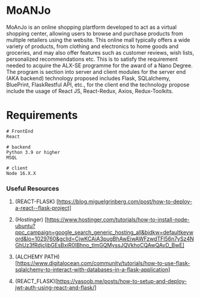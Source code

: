 # MoANJo

MoAnJo is an online shopping plartform developed to act as a virtual shopping center, allowing users to browse and purchase products from multiple retailers using the website. This online mall typically offers a wide variety of products, from clothing and electronics to home goods and groceries, and may also offer features such as customer reviews, wish lists, personalized recommendations etc.
This is to satisfy the requirement needed to acquire the ALX-SE programme for the award of a Nano Degree.
The program is section into server and client modules for the server end (AKA backend) technology proposed includes Flask, SQLalchemy, BluePrint, FlaskRestful API, etc., for the client end the technology propose include the usage of React JS, React-Redux, Axios, Redux-Toolkits.

# Requirements

```
# FrontEnd
React

# backend
Python 3.9 or higher
MSQL

```

```
# client
Node 16.X.X
```

### Useful Resources

1. (REACT-FLASK) [https://blog.miguelgrinberg.com/post/how-to-deploy-a-react--flask-project]

2. (Hostinger) [https://www.hostinger.com/tutorials/how-to-install-node-ubuntu?ppc_campaign=google_search_generic_hosting_all&bidkw=defaultkeyword&lo=1029760&gclid=CjwKCAiA3pugBhAwEiwAWFzwdTFl56n7ySz4NGhUz3fRdjcljbGEsBxiR0IBhno_tlmGQMyssJQVkhoCQAwQAvD_BwE]

3. (ALCHEMY PATH) [https://www.digitalocean.com/community/tutorials/how-to-use-flask-sqlalchemy-to-interact-with-databases-in-a-flask-application]

4. (REACT_FLASK)[https://yasoob.me/posts/how-to-setup-and-deploy-jwt-auth-using-react-and-flask/]
